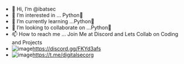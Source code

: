 - 👋 Hi, I’m @ibatsec
- 👀 I’m interested in ... Python🐍
- 🌱 I’m currently learning ...Python🐍
- 💞️ I’m looking to collaborate on ...Python🐍
- 📫 How to reach me ... Join Me at Discord and Lets Collab on Coding and Projects
- ![image](https://github.com/ibatsec/ibatsec/assets/147934701/2b7265a0-9571-4881-98f5-f0d9e00201be)https://discord.gg/FKYd3afs
- ![image](https://github.com/ibatsec/ibatsec/assets/147934701/43ac66e1-0d3e-4c12-8277-5d7ef9f5e2c4)https://t.me/digitalsecorg  


<!---
ibatsec/ibatsec is a ✨ special ✨ repository because its `README.md` (this file) appears on your GitHub profile.
You can click the Preview link to take a look at your changes.
--->
